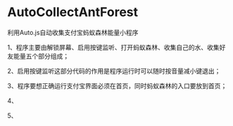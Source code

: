 <!--
 * @Author: Yimning
 * @Date: 2021-01-23 19:08:35
 * @LastEditTime: 2021-01-23 19:14:01
 * @LastEditors: Please set LastEditors
 * @Description: In User Settings Edit
 * @FilePath: \undefinedc:\Users\Yimning\Desktop\脚本\各脚本开发\AutoCollectAntForest\README.md
-->
# AutoCollectAntForest
利用Auto.js自动收集支付宝蚂蚁森林能量小程序

1、程序主要由解锁屏幕、启用按键监听、打开蚂蚁森林、收集自己的水、收集好友能量五个部分组成；

2、启用按键监听这部分代码的作用是程序运行时可以随时按音量减小键退出；

3、程序要想正确运行支付宝界面必须在首页，同时蚂蚁森林的入口要放到首页；

4、

5、

